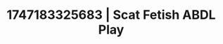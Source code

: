 ---
categories:
- Creampie
- Inclusive desire
- Caressing curves
- Pov blowjob
- Shadow kink
image: /assets/images/1747183325683.webp
layout: post
seo:
  description: Featured content with premium Scat Fetish, ABDL Play. HD images available.
  keywords: Scat Fetish, ABDL Play
  og_image: /assets/images/1747183325683.webp
  schema_type: VisualArtwork
tags:
- ABDL Play
- Scat Fetish
- '#1747183325683'
title: 1747183325683 | Scat Fetish ABDL Play
---
